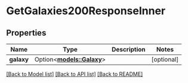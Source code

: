 # GetGalaxies200ResponseInner

## Properties

Name | Type | Description | Notes
------------ | ------------- | ------------- | -------------
**galaxy** | Option<[**models::Galaxy**](Galaxy.md)> |  | [optional]

[[Back to Model list]](../README.md#documentation-for-models) [[Back to API list]](../README.md#documentation-for-api-endpoints) [[Back to README]](../README.md)



